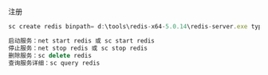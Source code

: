 注册

```javascript
sc create redis binpath= d:\tools\redis-x64-5.0.14\redis-server.exe type= own start= auto displayname= redis
```



```javascript
启动服务：net start redis 或 sc start redis
停止服务：net stop redis 或 sc stop redis
删除服务：sc delete redis
查询服务详细：sc query redis
```

